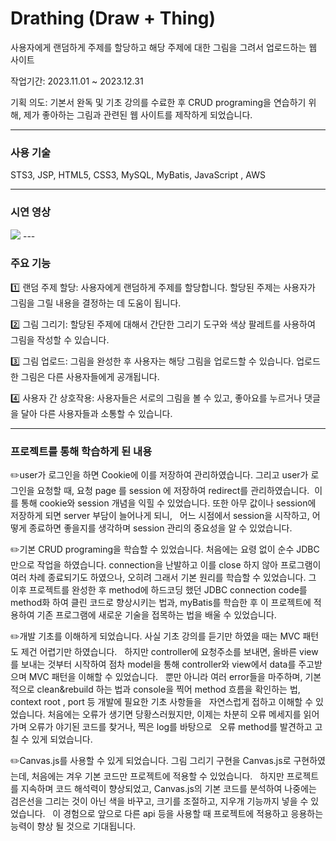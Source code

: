 
# Drathing (Draw + Thing)

사용자에게 랜덤하게 주제를 할당하고 해당 주제에 대한 그림을 그려서 업로드하는 웹 사이트 


작업기간: 2023.11.01 ~ 2023.12.31


기획 의도: 기본서 완독 및 기초 강의를 수료한 후 CRUD programing을 연습하기 위해, 제가 좋아하는 그림과 관련된 웹 사이트를 제작하게 되었습니다. &nbsp;

----
### 사용 기술

STS3, JSP, HTML5, CSS3, MySQL, MyBatis, JavaScript , AWS 

---

### 시연 영상

<img src="https://github.com/gahuileeee/drathing/assets/141610403/b804da4f-e7ff-4557-9af6-ae54da7660bc">
---

### 주요 기능 

:one: 랜덤 주제 할당: 사용자에게 랜덤하게 주제를 할당합니다. 할당된 주제는 사용자가 그림을 그릴 내용을 결정하는 데 도움이 됩니다.

:two: 그림 그리기: 할당된 주제에 대해서 간단한 그리기 도구와 색상 팔레트를 사용하여 그림을 작성할 수 있습니다.&nbsp;

3️⃣ 그림 업로드: 그림을 완성한 후 사용자는 해당 그림을 업로드할 수 있습니다. 업로드한 그림은 다른 사용자들에게 공개됩니다. &nbsp;

:four: 사용자 간 상호작용: 사용자들은 서로의 그림을 볼 수 있고, 좋아요를 누르거나 댓글을 달아 다른 사용자들과 소통할 수 있습니다.&nbsp;

----

### 프로젝트를 통해 학습하게 된 내용

✏️user가 로그인을 하면 Cookie에 이를 저장하여 관리하였습니다. 그리고 user가 로그인을 요청할 때, 요청 page 를 session 에 저장하여 redirect를 관리하였습니다.&nbsp;
이를 통해 cookie와 session 개념을 익힐 수 있었습니다. 또한 아무 값이나 session에 저장하게 되면 server 부담이 늘어나게 되니, &nbsp;
어느 시점에서 session을 시작하고, 어떻게 종료하면 좋을지를 생각하며 session 관리의 중요성을 알 수 있었습니다. &nbsp;

✏️기본 CRUD programing을 학습할 수 있었습니다. 처음에는 요령 없이 순수 JDBC 만으로 작업을 하였습니다. connection을 난발하고 이를 close 하지 않아 프로그램이 여러 차례 종료되기도 하였으나, 오히려 그래서 기본 원리를 학습할 수 있었습니다. 그 이후 프로젝트를 완성한 후 method에 하드코딩 했던 JDBC connection code를 method화 하여 클린 코드로 향상시키는 법과, myBatis를 학습한 후 이 프로젝트에 적용하여 기존 프로그램에 새로운 기술을 접목하는 법을 배울 수 있었습니다.

✏️개발 기초를 이해하게 되었습니다. 사실 기초 강의를 듣기만 하였을 때는 MVC 패턴도 제건 어렵기만 하였습니다. &nbsp;
하지만 controller에 요청주소를 보내면, 올바른 view를 보내는 것부터 시작하여 점차 model을 통해 controller와 view에서 data를 주고받으며 MVC 패턴을 이해할 수 있었습니다. &nbsp;
뿐만 아니라 여러 error들을 마주하며, 기본적으로 clean&rebuild 하는 법과 console을 찍어 method 흐름을 확인하는 법, context root , port 등 개발에 필요한 기초 사항들을  &nbsp;
자연스럽게 접하고 이해할 수 있었습니다. 처음에는 오류가 생기면 당황스러웠지만, 이제는 차분히 오류 메세지를 읽어가며 오류가 야기된 코드를 찾거나, 찍은 log를 바탕으로 &nbsp;
오류 method를 발견하고 고칠 수 있게 되었습니다. &nbsp;

✏️Canvas.js를 사용할 수 있게 되었습니다. 그림 그리기 구현을 Canvas.js로 구현하였는데, 처음에는 겨우 기본 코드만 프로젝트에 적용할 수 있었습니다. &nbsp;
하지만 프로젝트를 지속하며 코드 해석력이 향상되었고, Canvas.js의 기본 코드를 분석하여 나중에는 검은선을 그리는 것이 아닌 색을 바꾸고, 크기를 조절하고, 지우개 기능까지 넣을 수 있었습니다.  &nbsp;
이 경험으로 앞으로 다른 api 등을 사용할 때 프로젝트에 적용하고 응용하는 능력이 향상 될 것으로 기대됩니다.  &nbsp;


